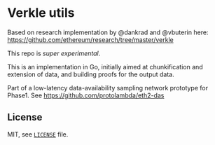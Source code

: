 # Verkle utils

Based on research implementation by @dankrad and @vbuterin here: https://github.com/ethereum/research/tree/master/verkle

This repo is *super experimental*.

This is an implementation in Go, initially aimed at chunkification and extension of data, 
and building proofs for the output data. 

Part of a low-latency data-availability sampling network prototype for Phase1.
See https://github.com/protolambda/eth2-das



## License

MIT, see [`LICENSE`](./LICENSE) file.

